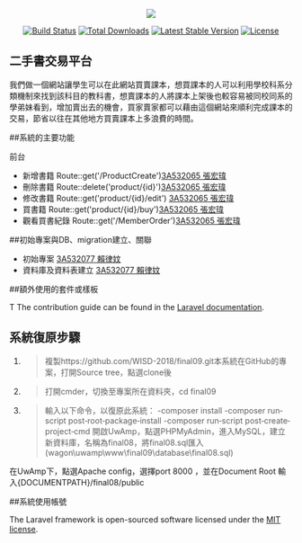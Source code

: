 <p align="center"><img src="https://laravel.com/assets/img/components/logo-laravel.svg"></p>

<p align="center">
<a href="https://travis-ci.org/laravel/framework"><img src="https://travis-ci.org/laravel/framework.svg" alt="Build Status"></a>
<a href="https://packagist.org/packages/laravel/framework"><img src="https://poser.pugx.org/laravel/framework/d/total.svg" alt="Total Downloads"></a>
<a href="https://packagist.org/packages/laravel/framework"><img src="https://poser.pugx.org/laravel/framework/v/stable.svg" alt="Latest Stable Version"></a>
<a href="https://packagist.org/packages/laravel/framework"><img src="https://poser.pugx.org/laravel/framework/license.svg" alt="License"></a>
</p>

## 二手書交易平台

我們做一個網站讓學生可以在此網站買賣課本，想買課本的人可以利用學校科系分類機制來找到該科目的教科書，想賣課本的人將課本上架後也較容易被同校同系的學弟妹看到，增加賣出去的機會，買家賣家都可以藉由這個網站來順利完成課本的交易，節省以往在其他地方買賣課本上多浪費的時間。

##系統的主要功能

前台
- 新增書籍 Route::get('/ProductCreate')[3A532065 張宏瑋](https://github.com/3A532065)
- 刪除書籍 Route::delete('product/{id}')[3A532065 張宏瑋](https://github.com/3A532065)
- 修改書籍 Route::get('product/{id}/edit') [3A532065 張宏瑋](https://github.com/3A532065)
- 買書籍 Route::get('product/{id}/buy')[3A532065 張宏瑋](https://github.com/3A532065)
- 觀看買書紀錄 Route::get('/MemberOrder')[3A532065 張宏瑋](https://github.com/3A532065)




##初始專案與DB、migration建立、關聯

- 初始專案 [3A532077 賴律妏](https://github.com/3A532077)
- 資料庫及資料表建立 [3A532077 賴律妏](https://github.com/3A532077)


##額外使用的套件或樣板

T The contribution guide can be found in the [Laravel documentation](https://laravel.com/docs/contributions).

## 系統復原步驟

1. >複製https://github.com/WISD-2018/final09.git本系統在GitHub的專案，打開Source tree，點選clone後

2. >打開cmder，切換至專案所在資料夾，cd final09

3. >輸入以下命令，以復原此系統：
-composer install
-composer run‐script post‐root‐package‐install
-composer run‐script post‐create‐project‐cmd
開啟UwAmp，點選PHPMyAdmin，進入MySQL，建立新資料庫，名稱為final08，將final08.sql匯入(wagon\uwamp\www\final09\database\final08.sql)

在UwAmp下，點選Apache config，選擇port 8000 ，並在Document Root 輸入{DOCUMENTPATH}/final08/public

##系統使用帳號

The Laravel framework is open-sourced software licensed under the [MIT license](https://opensource.org/licenses/MIT).
